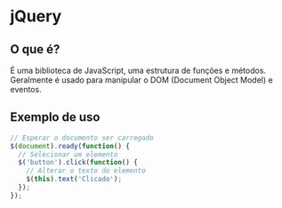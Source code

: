 # jQuery

## O que é?

É uma biblioteca de JavaScript, uma estrutura de funções e métodos. Geralmente é usado para manipular o DOM (Document Object Model) e eventos.


## Exemplo de uso

```js
// Esperar o documento ser carregado
$(document).ready(function() {
  // Selecionar um elemento
  $('button').click(function() {
    // Alterar o texto do elemento
    $(this).text('Clicado');
  });
});
```
